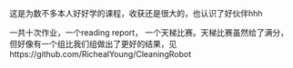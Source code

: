 这是为数不多本人好好学的课程，收获还是很大的，也认识了好伙伴hhh

一共十次作业，一个reading report， 一个天梯比赛。天梯比赛虽然给了满分，但好像有一个组比我们组做出了更好的结果，见https://github.com/RichealYoung/CleaningRobot